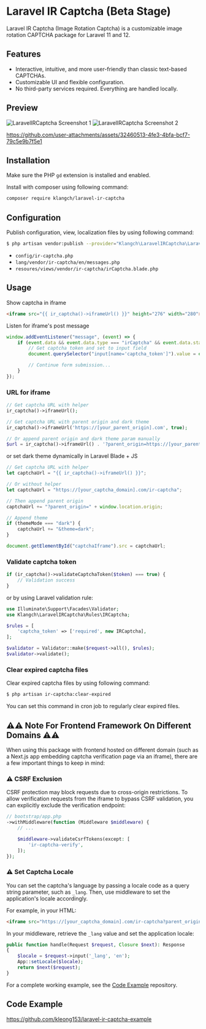 # Laravel IR Captcha (Beta Stage)

Laravel IR Captcha (Image Rotation Captcha) is a customizable image rotation CAPTCHA package for Laravel 11 and 12.

## Features
- Interactive, intuitive, and more user-friendly than classic text-based CAPTCHAs.
- Customizable UI and flexible configuration.
- No third-party services required. Everything are handled locally.

## Preview
![LaravelIRCaptcha Screenshot 1](https://github.com/user-attachments/assets/7baac265-c504-4d42-8efe-02a6fb7889cf)
![LaravelIRCaptcha Screenshot 2](https://github.com/user-attachments/assets/6c4efeb1-9903-4305-9de3-fb24f42353b3)



https://github.com/user-attachments/assets/32460513-4fe3-4bfa-bcf7-79c5e9b7f5e1



## Installation
Make sure the PHP ```gd``` extension is installed and enabled.

Install with composer using following command:
```bash
composer require klangch/laravel-ir-captcha
```

## Configuration
Publish configuration, view, localization files by using following command:
```bash
$ php artisan vendor:publish --provider="Klangch\LaravelIRCaptcha\LaravelIRCaptchaServiceProvider"
```
- ```config/ir-captcha.php```
- ```lang/vendor/ir-captcha/en/messages.php```
- ```resoures/views/vendor/ir-captcha/irCaptcha.blade.php```

## Usage
Show captcha in iframe
```html
<iframe src="{{ ir_captcha()->iframeUrl() }}" height="276" width="280"></iframe>
```

Listen for iframe's post message
```js
window.addEventListener("message", (event) => {
    if (event.data && event.data.type === "irCaptcha" && event.data.status === "success") {
        // Get captcha token and set to input field
        document.querySelector("input[name='captcha_token']").value = event.data.captchaToken;

        // Continue form submission...
    }
});
```

### URL for iframe
```php
// Get captcha URL with helper
ir_captcha()->iframeUrl();

// Get captcha URL with parent origin and dark theme
ir_captcha()->iframeUrl('https://[your_parent_origin].com', true);

// Or append parent origin and dark theme param manually
$url = ir_captcha()->iframeUrl() . '?parent_origin=https://[your_parent_origin].com&theme=dark';
```

or set dark theme dynamically in Laravel Blade + JS
```js
// Get captcha URL with helper
let captchaUrl = "{{ ir_captcha()->iframeUrl() }}";

// Or without helper
let captchaUrl = "https://[your_captcha_domain].com/ir-captcha";

// Then append parent origin
captchaUrl += "?parent_origin=" + window.location.origin;

// Append theme
if (themeMode === "dark") {
    captchaUrl += "&theme=dark";
}

document.getElementById("captchaIframe").src = captchaUrl;
```

### Validate captcha token
```php
if (ir_captcha()->validateCaptchaToken($token) === true) {
    // Validation success
}
```

or by using Laravel validation rule:
```php
use Illuminate\Support\Facades\Validator;
use Klangch\LaravelIRCaptcha\Rules\IRCaptcha;

$rules = [
    'captcha_token' => ['required', new IRCaptcha],
];

$validator = Validator::make($request->all(), $rules);
$validator->validate();
```

### Clear expired captcha files
Clear expired captcha files by using following command:
```bash
$ php artisan ir-captcha:clear-expired
```

You can set this command in cron job to regularly clear expired files.

## ⚠️⚠️ Note For Frontend Framework On Different Domains ⚠️⚠️
When using this package with frontend hosted on different domain (such as a Next.js app embedding captcha verification page via an iframe), there are a few important things to keep in mind:

### ⚠️ CSRF Exclusion
CSRF protection may block requests due to cross-origin restrictions. To allow verification requests from the iframe to bypass CSRF validation, you can explicitly exclude the verification endpoint:
```php
// bootstrap/app.php
->withMiddleware(function (Middleware $middleware) {
    // ...

    $middleware->validateCsrfTokens(except: [
        'ir-captcha-verify',
    ]);
});
```

### ⚠️ Set Captcha Locale
You can set the captcha's language by passing a locale code as a query string parameter, such as ```_lang```. Then, use middleware to set the application's locale accordingly.

For example, in your HTML:
```html
<iframe src="https://[your_captcha_domain].com/ir-captcha?parent_origin=https://[your_parent_origin].com&_lang=cn"></iframe>
```

In your middleware, retrieve the ```_lang``` value and set the application locale:

```php
public function handle(Request $request, Closure $next): Response
{
    $locale = $request->input('_lang', 'en');
    App::setLocale($locale);
    return $next($request);
}
```

For a complete working example, see the [Code Example](#code-example) repository.

## Code Example
https://github.com/kleong153/laravel-ir-captcha-example
